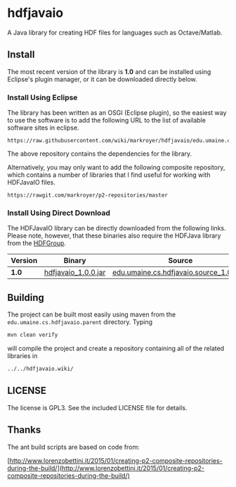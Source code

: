 # hdfjavaio

A Java library for creating HDF files for languages such as
Octave/Matlab.


## Install

The most recent version of the library is **1.0** and can be installed
using Eclipse's plugin manager, or it can be downloaded directly
below.

### Install Using Eclipse

The library has been written as an OSGI (Eclipse plugin), so the
easiest way to use the software is to add the following URL to the
list of available software sites in eclipse.

```
https://raw.githubusercontent.com/wiki/markroyer/hdfjavaio/edu.umaine.cs.hdfjavaio.repository/updates
```

The above repository contains the dependencies for the library.

Alternatively, you may only want to add the following composite
repository, which contains a number of libraries that I find useful
for working with HDFJavaIO files.

```
https://rawgit.com/markroyer/p2-repositories/master
```

### Install Using Direct Download

The HDFJavaIO library can be directly downloaded from the following
links.  Please note, however, that these binaries also require the
HDFJava library from the
[HDFGroup](https://www.hdfgroup.org/products/java/).

| Version | Binary               | Source                                   |
| ------- | -------------------- | ---------------------------------------- |
| **1.0** | [hdfjavaio_1.0.0.jar](https://raw.githubusercontent.com/wiki/markroyer/hdfjavaio/edu.umaine.cs.hdfjavaio.repository/updates/1.0/plugin/edu.umaine.cs.hdfjavaio_1.0.0.v20160829-2316.jar) | [edu.umaine.cs.hdfjavaio.source_1.0.0.jar](https://raw.githubusercontent.com/wiki/markroyer/hdfjavaio/edu.umaine.cs.hdfjavaio.repository/updates/1.0/plugin/edu.umaine.cs.hdfjavaio.source_1.0.0.v20160829-2316.jar)


## Building

The project can be built most easily using maven from the
`edu.umaine.cs.hdfjavaio.parent` directory. Typing

```bash
mvn clean verify
```

will compile the project and create a repository containing all of the
related libraries in

```bash
../../hdfjavaio.wiki/
```

## LICENSE

The license is GPL3.  See the included LICENSE file for details.

## Thanks

The ant build scripts are based on code from:

[http://www.lorenzobettini.it/2015/01/creating-p2-composite-repositories-during-the-build/](http://www.lorenzobettini.it/2015/01/creating-p2-composite-repositories-during-the-build/)

<!--  LocalWords:  hdfjavaio HDF Matlab OSGI mvn HDFJava HDFJavaIO
 -->
<!--  LocalWords:  HDFGroup
 -->

